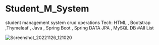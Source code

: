 # Student_M_System
student management system crud operations Tech: HTML , Bootstrap ,Thymeleaf , Java , Spring Boot , Spring DATA JPA , MySQL DB
#All List

![Screenshot_20221126_121020](https://user-images.githubusercontent.com/101672721/204041304-613bd468-0b36-464f-90d8-c6cc0997ac60.png)
